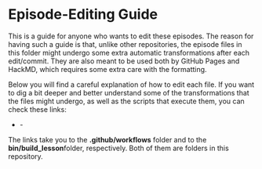 # Episode-Editing Guide

This is a guide for anyone who wants to edit these episodes. The reason for having such a guide is that, unlike other repositories, the episode files in this folder might undergo some extra automatic transformations after each edit/commit. They are also meant to be used both by GitHub Pages and HackMD, which requires some extra care with the formatting.

Below you will find a careful explanation of how to edit each file. If you want to dig a bit deeper and better understand some of the transformations that the files might undergo, as well as the scripts that execute them, you can check these links:

- [](../tree/gh-pages/bin/build_lesson)
-[](../tree/gh-pages/bin/build_lesson)


The links take you to the **.github/workflows** folder and to the  **bin/build_lesson**folder, respectively. Both of them are folders in this repository.
